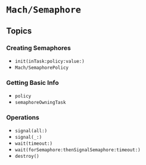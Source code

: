 # ``Mach/Semaphore``

## Topics

### Creating Semaphores

- ``init(inTask:policy:value:)``
- ``Mach/SemaphorePolicy``

### Getting Basic Info

- ``policy``
- ``semaphoreOwningTask``

### Operations

- ``signal(all:)``
- ``signal(_:)``
- ``wait(timeout:)``
- ``wait(forSemaphore:thenSignalSemaphore:timeout:)``
- ``destroy()``